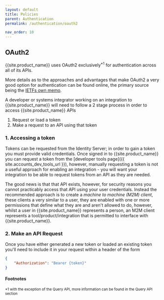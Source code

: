 ```yaml
---
layout: default
title: Policies
parent: Authentication
permalink: /authentication/oauth2

nav_order: 10
---
```


## OAuth2

{{site.product_name}} uses OAuth2 exclusively<sup>*1</sup> for authentication across all of its APIs.

More details as to the approaches and advantages that make OAuth2 a very good option for authentication can be found online, the primary source being the [IETFs own memo](https://datatracker.ietf.org/doc/html/rfc6749).

A developer or systems integrator working on an integration to {{site.product_name}} will need to follow a 2 stage process in order to access {{site.product_name}} APIs

1. Request or load a token
2. Make a request to an API using that token

### 1. Accessing a token

Tokens can be requested from the Identity Server; in order to gain a token you must provide valid credentials. Once signed in to {{site.product_name}} you can request a token from the [developer tools page]({{ site.accounts_dev_tools_url }}), however, manually requesting a token is not a useful approach for enabling an integration - you will want your integration to be able to request tokens from an API as they are needed.

The good news is that that API exists, however, for security reasons you cannot practicably access that API using your user credentials. Instead the recommended approach is to create a _machine to machine (M2M) client_, these clients a very similar to a user, they are enabled with one or more permissions that define what they are and aren't allowed to do, however, whilst a user in {{site.product_name}} represents a person, an M2M client represents a tool/product/integration that is permitted to interface with {{site.product_name}}.


### 2. Make an API Request

Once you have either generated a new token or loaded an existing token you'll need to include it in your request within a header of the form
```json
{
    "Authorization": "Bearer {token}"
}
```

#### Footnotes
<sub>*1 with the exception of the Query API, more information can be found in the Query API section</sub>
